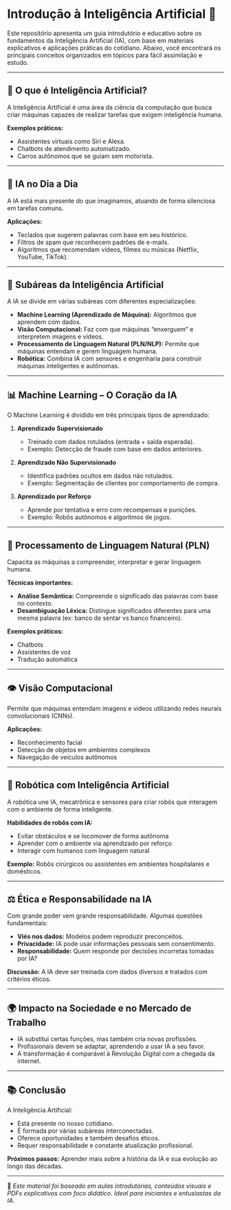 # Introdução à Inteligência Artificial 🤖

Este repositório apresenta um guia introdutório e educativo sobre os fundamentos da Inteligência Artificial (IA), com base em materiais explicativos e aplicações práticas do cotidiano. Abaixo, você encontrará os principais conceitos organizados em tópicos para fácil assimilação e estudo.

---

## 🧠 O que é Inteligência Artificial?

A Inteligência Artificial é uma área da ciência da computação que busca criar máquinas capazes de realizar tarefas que exigem inteligência humana.

**Exemplos práticos:**
- Assistentes virtuais como Siri e Alexa.
- Chatbots de atendimento automatizado.
- Carros autônomos que se guiam sem motorista.

---

## 📱 IA no Dia a Dia

A IA está mais presente do que imaginamos, atuando de forma silenciosa em tarefas comuns.

**Aplicações:**
- Teclados que sugerem palavras com base em seu histórico.
- Filtros de spam que reconhecem padrões de e-mails.
- Algoritmos que recomendam vídeos, filmes ou músicas (Netflix, YouTube, TikTok).

---

## 🧩 Subáreas da Inteligência Artificial

A IA se divide em várias subáreas com diferentes especializações:

- **Machine Learning (Aprendizado de Máquina):** Algoritmos que aprendem com dados.
- **Visão Computacional:** Faz com que máquinas “enxerguem” e interpretem imagens e vídeos.
- **Processamento de Linguagem Natural (PLN/NLP):** Permite que máquinas entendam e gerem linguagem humana.
- **Robótica:** Combina IA com sensores e engenharia para construir máquinas inteligentes e autônomas.

---

## 📊 Machine Learning – O Coração da IA

O Machine Learning é dividido em três principais tipos de aprendizado:

1. **Aprendizado Supervisionado**
   - Treinado com dados rotulados (entrada + saída esperada).
   - Exemplo: Detecção de fraude com base em dados anteriores.

2. **Aprendizado Não Supervisionado**
   - Identifica padrões ocultos em dados não rotulados.
   - Exemplo: Segmentação de clientes por comportamento de compra.

3. **Aprendizado por Reforço**
   - Aprende por tentativa e erro com recompensas e punições.
   - Exemplo: Robôs autônomos e algoritmos de jogos.

---

## 💬 Processamento de Linguagem Natural (PLN)

Capacita as máquinas a compreender, interpretar e gerar linguagem humana.

**Técnicas importantes:**
- **Análise Semântica:** Compreende o significado das palavras com base no contexto.
- **Desambiguação Léxica:** Distingue significados diferentes para uma mesma palavra (ex: banco de sentar vs banco financeiro).

**Exemplos práticos:**
- Chatbots
- Assistentes de voz
- Tradução automática

---

## 👁️ Visão Computacional

Permite que máquinas entendam imagens e vídeos utilizando redes neurais convolucionais (CNNs).

**Aplicações:**
- Reconhecimento facial
- Detecção de objetos em ambientes complexos
- Navegação de veículos autônomos

---

## 🤖 Robótica com Inteligência Artificial

A robótica une IA, mecatrônica e sensores para criar robôs que interagem com o ambiente de forma inteligente.

**Habilidades de robôs com IA:**
- Evitar obstáculos e se locomover de forma autônoma
- Aprender com o ambiente via aprendizado por reforço
- Interagir com humanos com linguagem natural

**Exemplo:** Robôs cirúrgicos ou assistentes em ambientes hospitalares e domésticos.

---

## ⚖️ Ética e Responsabilidade na IA

Com grande poder vem grande responsabilidade. Algumas questões fundamentais:
- **Viés nos dados:** Modelos podem reproduzir preconceitos.
- **Privacidade:** IA pode usar informações pessoais sem consentimento.
- **Responsabilidade:** Quem responde por decisões incorretas tomadas por IA?

**Discussão:** A IA deve ser treinada com dados diversos e tratados com critérios éticos.

---

## 🌍 Impacto na Sociedade e no Mercado de Trabalho

- IA substitui certas funções, mas também cria novas profissões.
- Profissionais devem se adaptar, aprendendo a usar IA a seu favor.
- A transformação é comparável à Revolução Digital com a chegada da internet.

---

## 📚 Conclusão

A Inteligência Artificial:
- Está presente no nosso cotidiano.
- É formada por várias subáreas interconectadas.
- Oferece oportunidades e também desafios éticos.
- Requer responsabilidade e constante atualização profissional.

**Próximos passos:** Aprender mais sobre a história da IA e sua evolução ao longo das décadas.

---

📌 *Este material foi baseado em aulas introdutórias, conteúdos visuais e PDFs explicativos com foco didático. Ideal para iniciantes e entusiastas da IA.*



